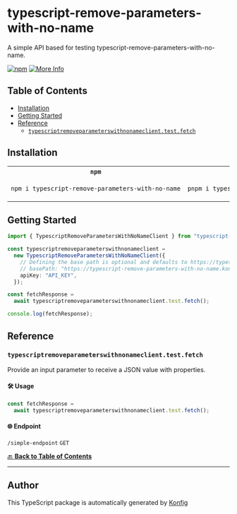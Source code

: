 # typescript-remove-parameters-with-no-name<a id="typescript-remove-parameters-with-no-name"></a>

A simple API based for testing typescript-remove-parameters-with-no-name.

[![npm](https://img.shields.io/badge/npm-v1.0.0-blue)](https://www.npmjs.com/package/typescript-remove-parameters-with-no-name/v/1.0.0)
[![More Info](https://img.shields.io/badge/More%20Info-Click%20Here-orange)](http://example.com/support)

## Table of Contents<a id="table-of-contents"></a>

<!-- toc -->

- [Installation](#installation)
- [Getting Started](#getting-started)
- [Reference](#reference)
  * [`typescriptremoveparameterswithnonameclient.test.fetch`](#typescriptremoveparameterswithnonameclienttestfetch)

<!-- tocstop -->

## Installation<a id="installation"></a>

<table>
<tr>
<th width="292px"><code>npm</code></th>
<th width="293px"><code>pnpm</code></th>
<th width="292px"><code>yarn</code></th>
</tr>
<tr>
<td>

```bash
npm i typescript-remove-parameters-with-no-name
```

</td>
<td>

```bash
pnpm i typescript-remove-parameters-with-no-name
```

</td>
<td>

```bash
yarn add typescript-remove-parameters-with-no-name
```

</td>
</tr>
</table>

## Getting Started<a id="getting-started"></a>

```typescript
import { TypescriptRemoveParametersWithNoNameClient } from "typescript-remove-parameters-with-no-name";

const typescriptremoveparameterswithnonameclient =
  new TypescriptRemoveParametersWithNoNameClient({
    // Defining the base path is optional and defaults to https://typescript-remove-parameters-with-no-name.konfigthis.com
    // basePath: "https://typescript-remove-parameters-with-no-name.konfigthis.com",
    apiKey: "API_KEY",
  });

const fetchResponse =
  await typescriptremoveparameterswithnonameclient.test.fetch();

console.log(fetchResponse);
```

## Reference<a id="reference"></a>


### `typescriptremoveparameterswithnonameclient.test.fetch`<a id="typescriptremoveparameterswithnonameclienttestfetch"></a>

Provide an input parameter to receive a JSON value with properties.

#### 🛠️ Usage<a id="🛠️-usage"></a>

```typescript
const fetchResponse =
  await typescriptremoveparameterswithnonameclient.test.fetch();
```

#### 🌐 Endpoint<a id="🌐-endpoint"></a>

`/simple-endpoint` `GET`

[🔙 **Back to Table of Contents**](#table-of-contents)

---


## Author<a id="author"></a>
This TypeScript package is automatically generated by [Konfig](https://konfigthis.com)
